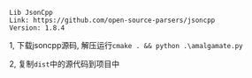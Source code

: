 ```
Lib JsonCpp
Link: https://github.com/open-source-parsers/jsoncpp
Version: 1.8.4
```

1, 下载jsoncpp源码, 解压运行`cmake . && python .\amalgamate.py`

2, 复制`dist`中的源代码到项目中